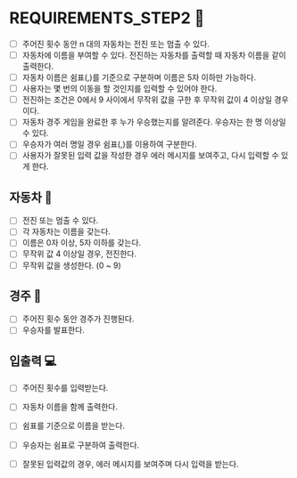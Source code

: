 # REQUIREMENTS_STEP2 🚥
- [ ] 주어진 횟수 동안 n 대의 자동차는 전진 또는 멈출 수 있다.
- [ ] 자동차에 이름을 부여할 수 있다. 전진하는 자동차를 출력할 때 자동차 이름을 같이 출력한다.
- [ ] 자동차 이름은 쉼표(,)를 기준으로 구분하며 이름은 5자 이하만 가능하다.
- [ ] 사용자는 몇 번의 이동을 할 것인지를 입력할 수 있어야 한다.
- [ ] 전진하는 조건은 0에서 9 사이에서 무작위 값을 구한 후 무작위 값이 4 이상일 경우이다.
- [ ] 자동차 경주 게임을 완료한 후 누가 우승했는지를 알려준다. 우승자는 한 명 이상일 수 있다.
- [ ] 우승자가 여러 명일 경우 쉼표(,)를 이용하여 구분한다.
- [ ] 사용자가 잘못된 입력 값을 작성한 경우 에러 메시지를 보여주고, 다시 입력할 수 있게 한다.
  
## 자동차 🚗
- [ ] 전진 또는 멈출 수 있다.
- [ ] 각 자동차는 이름을 갖는다.
- [ ] 이름은 0자 이상, 5자 이하를 갖는다.
- [ ] 무작위 값 4 이상일 경우, 전진한다.
- [ ] 무작위 값을 생성한다. (0 ~ 9)
## 경주 🏁
- [ ] 주어진 횟수 동안 경주가 진행된다.
- [ ] 우승자를 발표한다.
## 입출력 💻
- [ ] 주어진 횟수를 입력받는다.
- [ ] 자동차 이름을 함께 출력한다.
- [ ] 쉼표를 기준으로 이름을 받는다.
- [ ] 우승자는 쉼표로 구분하여 출력한다.
- [ ] 잘못된 입력값의 경우, 에러 메시지를 보여주며 다시 입력을 받는다.
  